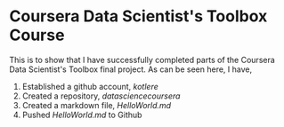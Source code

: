 # Coursera Data Scientist's Toolbox Course

This is to show that I have successfully completed parts of the Coursera Data Scientist's Toolbox final project.  As can be seen here, I have, 

1. Established a github account, *kotlere*
2. Created a repository, *datasciencecoursera*
3. Created a markdown file, *HelloWorld.md*
4. Pushed *HelloWorld.md* to Github
